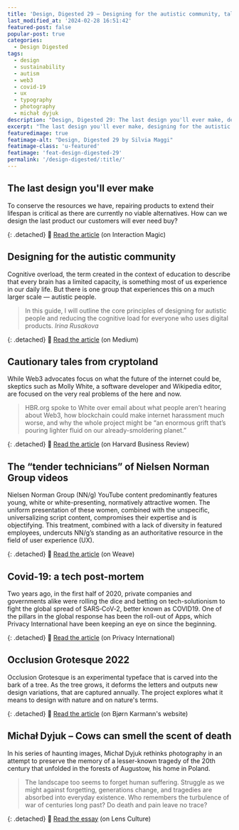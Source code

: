 ```yaml
---
title: 'Design, Digested 29 – Designing for the autistic community, tales from cryptoland, “tender technicians”'
last_modified_at: '2024-02-28 16:51:42'
featured-post: false
popular-post: true
categories:
  - Design Digested
tags:
  - design
  - sustainability
  - autism
  - web3
  - covid-19
  - ux
  - typography
  - photography
  - michał dyjuk
description: "Design, Digested 29: The last design you'll ever make, designing for the autistic community, cautionary tales from cryptoland, and more."
excerpt: "The last design you'll ever make, designing for the autistic community, cautionary tales from cryptoland, the problem with Nielsen Norman Group videos and more."
featuredimage: true
featimage-alt: "Design, Digested 29 by Silvia Maggi"
featimage-class: 'u-featured'
featimage: 'feat-design-digested-29'
permalink: '/design-digested/:title/'
---
```

## The last design you'll ever make

To conserve the resources we have, repairing products to extend their lifespan is critical as there are currently no viable alternatives. How can we design the last product our customers will ever need buy? 

{: .detached}
🔗 [Read the article](https://interactionmagic.com/Design-for-repair) (on Interaction Magic)

## Designing for the autistic community

Cognitive overload, the term created in the context of education to describe that every brain has a limited capacity, is something most of us experience in our daily life. But there is one group that experiences this on a much larger scale — autistic people.

> In this guide, I will outline the core principles of designing for autistic people and reducing the cognitive load for everyone who uses digital products.
> <cite>Irina Rusakova</cite>

{: .detached}
🔗 [Read the article](https://uxdesign.cc/inclusive-design-guide-7-principles-of-designing-for-the-autistic-community-1e6dcd4bae85) (on Medium)

## Cautionary tales from cryptoland

While Web3 advocates focus on what the future of the internet could be, skeptics such as Molly White, a software developer and Wikipedia editor, are focused on the very real problems of the here and now.

> HBR.org spoke to White over email about what people aren’t hearing about Web3, how blockchain could make internet harassment much worse, and why the whole project might be “an enormous grift that’s pouring lighter fluid on our already-smoldering planet.”

{: .detached}
🔗 [Read the article](https://hbr.org/2022/05/cautionary-tales-from-cryptoland) (on Harvard Business Review)

## The “tender technicians” of Nielsen Norman Group videos

Nielsen Norman Group (NN/g) YouTube content predominantly features young, white or white-presenting, normatively attractive women. The uniform presentation of these women, combined with the unspecific, universalizing script content, compromises their expertise and is objectifying. This treatment, combined with a lack of diversity in featured employees, undercuts NN/g’s standing as an authoritative resource in the field of user experience (UX).

{: .detached}
🔗 [Read the article](https://journals.publishing.umich.edu/weaveux/article/id/2131/) (on Weave)

## Covid-19: a tech post-mortem

Two years ago, in the first half of 2020, private companies and governments alike were rolling the dice and betting on tech-solutionism to fight the global spread of SARS‑CoV‑2, better known as COVID19. One of the pillars in the global response has been the roll-out of Apps, which Privacy International have been keeping an eye on since the beginning.

{: .detached}
🔗 [Read the article](https://privacyinternational.org/explainer/4814/covid-2022-tech-retrospective) (on Privacy International)

## Occlusion Grotesque 2022

Occlusion Grotesque is an experimental typeface that is carved into the bark of a tree. As the tree grows, it deforms the letters and outputs new design variations, that are captured annually. The project explores what it means to design with nature and on nature's terms.

{: .detached}
🔗 [Read the article](https://bjoernkarmann.dk/project/occlution_grotesque) (on Bjørn Karmann's website)

## Michał Dyjuk – Cows can smell the scent of death

In his series of haunting images, Michał Dyjuk rethinks photography in an attempt to preserve the memory of a lesser-known tragedy of the 20th century that unfolded in the forests of Augustow, his home in Poland.

> The landscape too seems to forget human suffering. Struggle as we might against forgetting, generations change, and tragedies are absorbed into everyday existence. Who remembers the turbulence of war of centuries long past? Do death and pain leave no trace?

{: .detached}
🔗 [Read the essay](https://www.lensculture.com/solo-exhibition/michal-dyjuk-cows-can-smell-the-scent-of-death) (on Lens Culture)